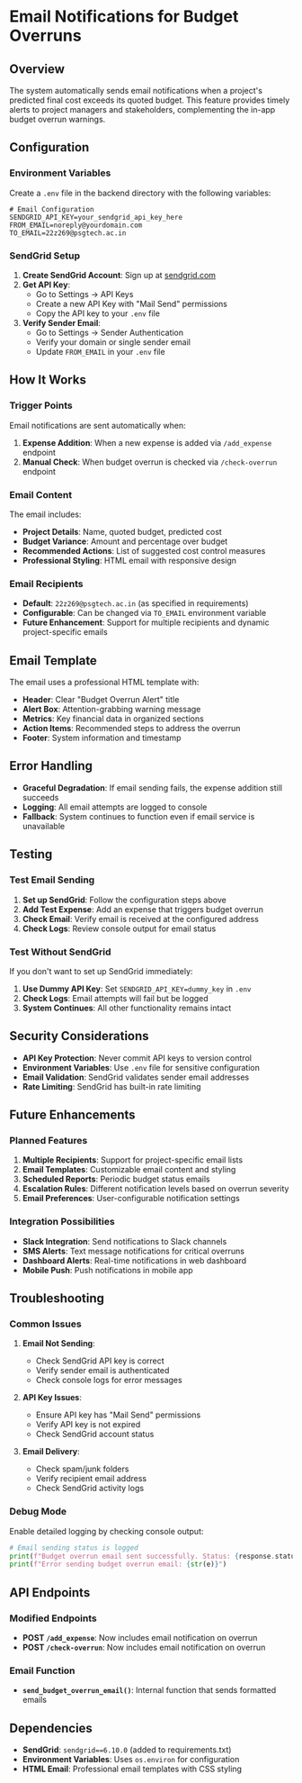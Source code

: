 # Email Notifications for Budget Overruns

## Overview

The system automatically sends email notifications when a project's predicted final cost exceeds its quoted budget. This feature provides timely alerts to project managers and stakeholders, complementing the in-app budget overrun warnings.

## Configuration

### Environment Variables

Create a `.env` file in the backend directory with the following variables:

```env
# Email Configuration
SENDGRID_API_KEY=your_sendgrid_api_key_here
FROM_EMAIL=noreply@yourdomain.com
TO_EMAIL=22z269@psgtech.ac.in
```

### SendGrid Setup

1. **Create SendGrid Account**: Sign up at [sendgrid.com](https://sendgrid.com)
2. **Get API Key**: 
   - Go to Settings → API Keys
   - Create a new API Key with "Mail Send" permissions
   - Copy the API key to your `.env` file
3. **Verify Sender Email**:
   - Go to Settings → Sender Authentication
   - Verify your domain or single sender email
   - Update `FROM_EMAIL` in your `.env` file

## How It Works

### Trigger Points

Email notifications are sent automatically when:

1. **Expense Addition**: When a new expense is added via `/add_expense` endpoint
2. **Manual Check**: When budget overrun is checked via `/check-overrun` endpoint

### Email Content

The email includes:

- **Project Details**: Name, quoted budget, predicted cost
- **Budget Variance**: Amount and percentage over budget
- **Recommended Actions**: List of suggested cost control measures
- **Professional Styling**: HTML email with responsive design

### Email Recipients

- **Default**: `22z269@psgtech.ac.in` (as specified in requirements)
- **Configurable**: Can be changed via `TO_EMAIL` environment variable
- **Future Enhancement**: Support for multiple recipients and dynamic project-specific emails

## Email Template

The email uses a professional HTML template with:

- **Header**: Clear "Budget Overrun Alert" title
- **Alert Box**: Attention-grabbing warning message
- **Metrics**: Key financial data in organized sections
- **Action Items**: Recommended steps to address the overrun
- **Footer**: System information and timestamp

## Error Handling

- **Graceful Degradation**: If email sending fails, the expense addition still succeeds
- **Logging**: All email attempts are logged to console
- **Fallback**: System continues to function even if email service is unavailable

## Testing

### Test Email Sending

1. **Set up SendGrid**: Follow the configuration steps above
2. **Add Test Expense**: Add an expense that triggers budget overrun
3. **Check Email**: Verify email is received at the configured address
4. **Check Logs**: Review console output for email status

### Test Without SendGrid

If you don't want to set up SendGrid immediately:

1. **Use Dummy API Key**: Set `SENDGRID_API_KEY=dummy_key` in `.env`
2. **Check Logs**: Email attempts will fail but be logged
3. **System Continues**: All other functionality remains intact

## Security Considerations

- **API Key Protection**: Never commit API keys to version control
- **Environment Variables**: Use `.env` file for sensitive configuration
- **Email Validation**: SendGrid validates sender email addresses
- **Rate Limiting**: SendGrid has built-in rate limiting

## Future Enhancements

### Planned Features

1. **Multiple Recipients**: Support for project-specific email lists
2. **Email Templates**: Customizable email content and styling
3. **Scheduled Reports**: Periodic budget status emails
4. **Escalation Rules**: Different notification levels based on overrun severity
5. **Email Preferences**: User-configurable notification settings

### Integration Possibilities

- **Slack Integration**: Send notifications to Slack channels
- **SMS Alerts**: Text message notifications for critical overruns
- **Dashboard Alerts**: Real-time notifications in web dashboard
- **Mobile Push**: Push notifications in mobile app

## Troubleshooting

### Common Issues

1. **Email Not Sending**:
   - Check SendGrid API key is correct
   - Verify sender email is authenticated
   - Check console logs for error messages

2. **API Key Issues**:
   - Ensure API key has "Mail Send" permissions
   - Verify API key is not expired
   - Check SendGrid account status

3. **Email Delivery**:
   - Check spam/junk folders
   - Verify recipient email address
   - Check SendGrid activity logs

### Debug Mode

Enable detailed logging by checking console output:

```python
# Email sending status is logged
print(f"Budget overrun email sent successfully. Status: {response.status_code}")
print(f"Error sending budget overrun email: {str(e)}")
```

## API Endpoints

### Modified Endpoints

- **POST `/add_expense`**: Now includes email notification on overrun
- **POST `/check-overrun`**: Now includes email notification on overrun

### Email Function

- **`send_budget_overrun_email()`**: Internal function that sends formatted emails

## Dependencies

- **SendGrid**: `sendgrid==6.10.0` (added to requirements.txt)
- **Environment Variables**: Uses `os.environ` for configuration
- **HTML Email**: Professional email templates with CSS styling 